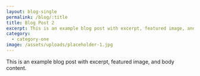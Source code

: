 ```yaml
---
layout: blog-single
permalink: /blog/:title
title: Blog Post 2
excerpt: This is an example blog post with excerpt, featured image, and body content.
category:
  - category-one
image: /assets/uploads/placeholder-1.jpg
---
```


This is an example blog post with excerpt, featured image, and body content.

